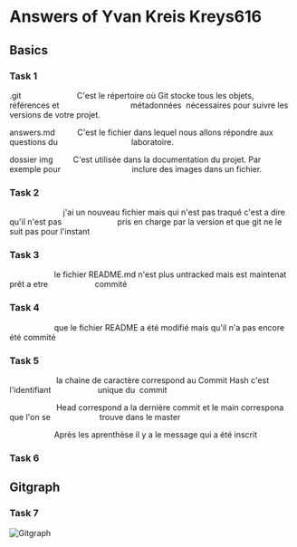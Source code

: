 # Answers of Yvan Kreis Kreys616

## Basics

### Task 1

.git                         C'est le répertoire où Git stocke tous les objets, références et                                métadonnées  nécessaires pour suivre les versions de votre projet.

answers.md          C'est le fichier dans lequel nous allons répondre aux questions du                                 laboratoire.

dossier img         C'est utilisée dans la documentation du projet. Par exemple pour                                inclure des images dans un fichier.

### Task 2

                        j'ai un nouveau fichier mais qui n'est pas traqué c'est a dire qu'il n'est pas                         pris en charge par la version et que git ne le suit pas pour l'instant

### Task 3

                    le fichier README.md n'est plus untracked mais est maintenat prêt a etre                     commité

### Task 4

                    que le fichier README a été modifié mais qu'il n'a pas encore été commité

### Task 5

                     la chaine de caractère correspond au Commit Hash c'est l'identifiant                     unique du  commit                            

                     Head correspond a la dernière commit et le main correspona que l'on se                      trouve dans le master 

                    Après les aprenthèse il y a le message qui a été inscrit 

### Task 6





















## Gitgraph

### Task 7

![Gitgraph](img/gitgraph.svg)